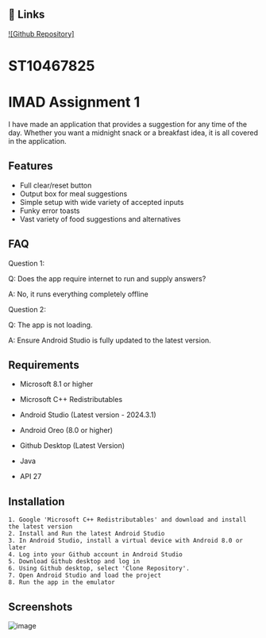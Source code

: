 
## 🔗 Links
[![Github Repository]](https://github.com/ST10467825/ST10467825_Assignment1)


# ST10467825
# IMAD Assignment 1

I have made an application that provides a suggestion for any time of the day. 
Whether you want a midnight snack or a breakfast idea, it is all covered in the
application.


## Features

- Full clear/reset button
- Output box for meal suggestions
- Simple setup with wide variety of accepted inputs
- Funky error toasts
- Vast variety of food suggestions and alternatives

## FAQ

Question 1:

 Q: Does the app require internet to run and supply answers?
 
 A: No, it runs everything completely offline

Question 2:

 Q: The app is not loading.

 A: Ensure Android Studio is fully updated to the latest version.



## Requirements

 - Microsoft 8.1 or higher

 - Microsoft C++ Redistributables

 - Android Studio (Latest version - 2024.3.1)

 - Android Oreo (8.0 or higher)

 - Github Desktop (Latest Version)

 - Java 

 - API 27

## Installation

    1. Google 'Microsoft C++ Redistributables' and download and install the latest version
    2. Install and Run the latest Android Studio
    3. In Android Studio, install a virtual device with Android 8.0 or later
    4. Log into your Github account in Android Studio
    5. Download Github desktop and log in
    6. Using Github desktop, select 'Clone Repository'.
    7. Open Android Studio and load the project 
    8. Run the app in the emulator 


## Screenshots

![image](https://github.com/user-attachments/assets/b2e4e7b1-a41c-4282-81b1-16954967a509)


